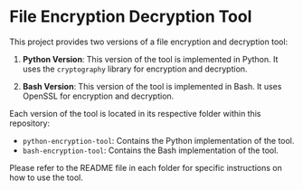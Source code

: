 # File Encryption Decryption Tool

This project provides two versions of a file encryption and decryption tool:

1. **Python Version**: This version of the tool is implemented in Python. It uses the `cryptography` library for encryption and decryption.

2. **Bash Version**: This version of the tool is implemented in Bash. It uses OpenSSL for encryption and decryption.

Each version of the tool is located in its respective folder within this repository:

- `python-encryption-tool`: Contains the Python implementation of the tool.
- `bash-encryption-tool`: Contains the Bash implementation of the tool.

Please refer to the README file in each folder for specific instructions on how to use the tool.
